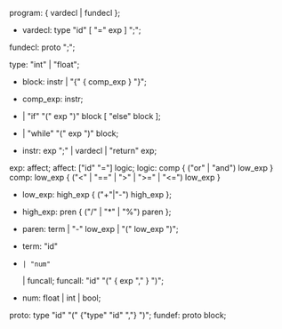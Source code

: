 program: { vardecl | fundecl };

- vardecl: type "id" [ "=" exp ] ";";

fundecl: proto ";";

type: "int" | "float";
- block: instr | "{" { comp_exp } "}";

- comp_exp: instr;
-   | "if" "(" exp ")" block [ "else" block ];
-   | "while" "(" exp ")" block;

- instr: exp ";" | vardecl | "return" exp;

exp: affect;
affect: ["id" "="] logic;
logic: comp { ("or" | "and") low_exp }
comp: low_exp { ("<" | "==" | ">" | ">=" | "<=") low_exp }
- low_exp: high_exp { ("+"|"-") high_exp };
- high_exp: pren { ("/" | "*" | "%") paren };
- paren: term | "-" low_exp | "(" low_exp ")";
- term: "id"
-     | "num"
    | funcall;
funcall: "id" "(" { exp "," } ")";

- num: float | int | bool;

proto: type "id" "(" {"type" "id" ","} ")";
fundef: proto block;
